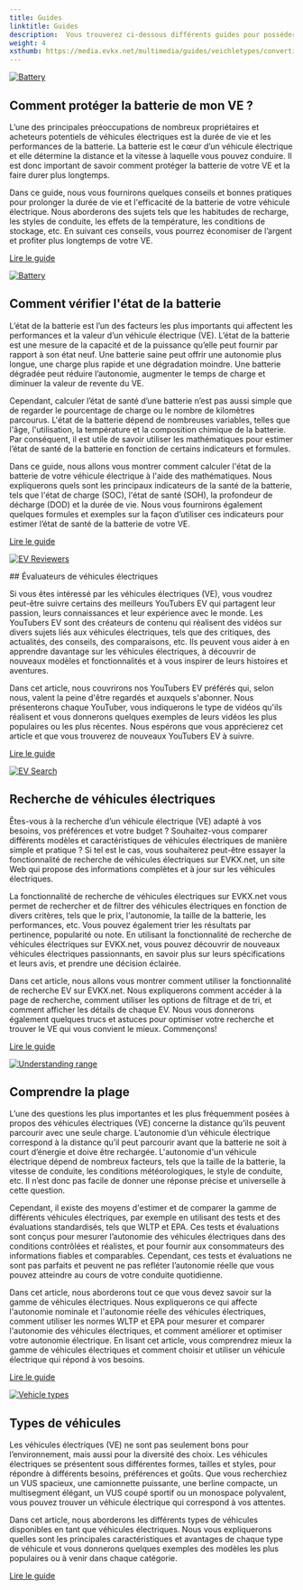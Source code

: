 ```yaml
---
title: Guides
linktitle: Guides
description:  Vous trouverez ci-dessous différents guides pour posséder un VE et utiliser ce site.
weight: 4
xsthumb: https://media.evkx.net/multimedia/guides/veichletypes/convertible_1_xst.jpg
---
```

<!-- markdownlint-disable MD033 -->

<div class="container shadow p-3 mb-5 bg-body-tertiary rounded border">

<a href="protectingbattery">
    <img src="https://media.evkx.net/multimedia/technology/battery/cell/bladebattery_st.jpg" alt="Battery" title="Battery" class="img-fluid mb-2">
</a>

## Comment protéger la batterie de mon VE ?

L’une des principales préoccupations de nombreux propriétaires et acheteurs potentiels de véhicules électriques est la durée de vie et les performances de la batterie. La batterie est le cœur d’un véhicule électrique et elle détermine la distance et la vitesse à laquelle vous pouvez conduire. Il est donc important de savoir comment protéger la batterie de votre VE et la faire durer plus longtemps.

Dans ce guide, nous vous fournirons quelques conseils et bonnes pratiques pour prolonger la durée de vie et l'efficacité de la batterie de votre véhicule électrique. Nous aborderons des sujets tels que les habitudes de recharge, les styles de conduite, les effets de la température, les conditions de stockage, etc. En suivant ces conseils, vous pourrez économiser de l’argent et profiter plus longtemps de votre VE.

<a href="protectingbattery/" class="btn btn-outline-primary" role="button">Lire le guide</a>

</div>
<div class="container shadow p-3 mb-5 bg-body-tertiary rounded border">

<a href="checkingbatteryhealth">
    <img src="https://media.evkx.net/multimedia/guides/checkingbatteryhealth/graph1_st.jpg" alt="Battery" title="Battery" class="img-fluid mb-2">
</a>

## Comment vérifier l'état de la batterie

L’état de la batterie est l’un des facteurs les plus importants qui affectent les performances et la valeur d’un véhicule électrique (VE). L’état de la batterie est une mesure de la capacité et de la puissance qu’elle peut fournir par rapport à son état neuf. Une batterie saine peut offrir une autonomie plus longue, une charge plus rapide et une dégradation moindre. Une batterie dégradée peut réduire l’autonomie, augmenter le temps de charge et diminuer la valeur de revente du VE.

Cependant, calculer l’état de santé d’une batterie n’est pas aussi simple que de regarder le pourcentage de charge ou le nombre de kilomètres parcourus. L'état de la batterie dépend de nombreuses variables, telles que l'âge, l'utilisation, la température et la composition chimique de la batterie. Par conséquent, il est utile de savoir utiliser les mathématiques pour estimer l’état de santé de la batterie en fonction de certains indicateurs et formules.

Dans ce guide, nous allons vous montrer comment calculer l'état de la batterie de votre véhicule électrique à l'aide des mathématiques. Nous expliquerons quels sont les principaux indicateurs de la santé de la batterie, tels que l'état de charge (SOC), l'état de santé (SOH), la profondeur de décharge (DOD) et la durée de vie. Nous vous fournirons également quelques formules et exemples sur la façon d’utiliser ces indicateurs pour estimer l’état de santé de la batterie de votre VE.

<a href="checkingbatteryhealth/" class="btn btn-outline-primary" role="button">Lire le guide</a>

</div>
<div class="container shadow p-3 mb-5 bg-body-tertiary rounded border">

<a href="evreviewers">
    <img src="https://media.evkx.net/multimedia/guides/evreviewers/bjornyland_st.jpg" alt="EV Reviewers" title="EV Reviewers" class="img-fluid mb-2">
</a>

## Évaluateurs de véhicules électriques

Si vous êtes intéressé par les véhicules électriques (VE), vous voudrez peut-être suivre certains des meilleurs YouTubers EV qui partagent leur passion, leurs connaissances et leur expérience avec le monde. Les YouTubers EV sont des créateurs de contenu qui réalisent des vidéos sur divers sujets liés aux véhicules électriques, tels que des critiques, des actualités, des conseils, des comparaisons, etc. Ils peuvent vous aider à en apprendre davantage sur les véhicules électriques, à découvrir de nouveaux modèles et fonctionnalités et à vous inspirer de leurs histoires et aventures.

Dans cet article, nous couvrirons nos YouTubers EV préférés qui, selon nous, valent la peine d'être regardés et auxquels s'abonner. Nous présenterons chaque YouTuber, vous indiquerons le type de vidéos qu'ils réalisent et vous donnerons quelques exemples de leurs vidéos les plus populaires ou les plus récentes. Nous espérons que vous apprécierez cet article et que vous trouverez de nouveaux YouTubers EV à suivre.

<a href="ereviewers/" class="btn btn-outline-primary" role="button">Lire le guide</a>

</div>
<div class="container shadow p-3 mb-5 bg-body-tertiary rounded border">

<a href="evsearch">
    <img src="https://media.evkx.net/multimedia/guides/evsearch/search_1_st.jpg" alt="EV Search" title="EV Search" class="img-fluid mb-2">
</a>

## Recherche de véhicules électriques

Êtes-vous à la recherche d’un véhicule électrique (VE) adapté à vos besoins, vos préférences et votre budget ? Souhaitez-vous comparer différents modèles et caractéristiques de véhicules électriques de manière simple et pratique ? Si tel est le cas, vous souhaiterez peut-être essayer la fonctionnalité de recherche de véhicules électriques sur EVKX.net, un site Web qui propose des informations complètes et à jour sur les véhicules électriques.

La fonctionnalité de recherche de véhicules électriques sur EVKX.net vous permet de rechercher et de filtrer des véhicules électriques en fonction de divers critères, tels que le prix, l'autonomie, la taille de la batterie, les performances, etc. Vous pouvez également trier les résultats par pertinence, popularité ou note. En utilisant la fonctionnalité de recherche de véhicules électriques sur EVKX.net, vous pouvez découvrir de nouveaux véhicules électriques passionnants, en savoir plus sur leurs spécifications et leurs avis, et prendre une décision éclairée.

Dans cet article, nous allons vous montrer comment utiliser la fonctionnalité de recherche EV sur EVKX.net. Nous expliquerons comment accéder à la page de recherche, comment utiliser les options de filtrage et de tri, et comment afficher les détails de chaque EV. Nous vous donnerons également quelques trucs et astuces pour optimiser votre recherche et trouver le VE qui vous convient le mieux. Commençons!

<a href="evsearch/" class="btn btn-outline-primary" role="button">Lire le guide</a>

</div>
<div class="container shadow p-3 mb-5 bg-body-tertiary rounded border">

<a href="understandingrange">
    <img src="https://media.evkx.net/multimedia/guides/understandingrange/aerodynamicdrag_st.png" alt="Understanding range" title="Understanding range" class="img-fluid mb-2">
</a>

## Comprendre la plage

L’une des questions les plus importantes et les plus fréquemment posées à propos des véhicules électriques (VE) concerne la distance qu’ils peuvent parcourir avec une seule charge. L’autonomie d’un véhicule électrique correspond à la distance qu’il peut parcourir avant que la batterie ne soit à court d’énergie et doive être rechargée. L'autonomie d'un véhicule électrique dépend de nombreux facteurs, tels que la taille de la batterie, la vitesse de conduite, les conditions météorologiques, le style de conduite, etc. Il n’est donc pas facile de donner une réponse précise et universelle à cette question.

Cependant, il existe des moyens d'estimer et de comparer la gamme de différents véhicules électriques, par exemple en utilisant des tests et des évaluations standardisés, tels que WLTP et EPA. Ces tests et évaluations sont conçus pour mesurer l’autonomie des véhicules électriques dans des conditions contrôlées et réalistes, et pour fournir aux consommateurs des informations fiables et comparables. Cependant, ces tests et évaluations ne sont pas parfaits et peuvent ne pas refléter l’autonomie réelle que vous pouvez atteindre au cours de votre conduite quotidienne.

Dans cet article, nous aborderons tout ce que vous devez savoir sur la gamme de véhicules électriques. Nous expliquerons ce qui affecte l'autonomie nominale et l'autonomie réelle des véhicules électriques, comment utiliser les normes WLTP et EPA pour mesurer et comparer l'autonomie des véhicules électriques, et comment améliorer et optimiser votre autonomie électrique. En lisant cet article, vous comprendrez mieux la gamme de véhicules électriques et comment choisir et utiliser un véhicule électrique qui répond à vos besoins.

<a href="understandingrange/" class="btn btn-outline-primary" role="button">Lire le guide</a>

</div>
<div class="container shadow p-3 mb-5 bg-body-tertiary rounded border">

<a href="vehicletypes">
    <img src="https://media.evkx.net/multimedia/guides/veichletypes/convertible_1_st.jpg" alt="Vehicle types" title="Vehicle types" class="img-fluid mb-2">
</a>

## Types de véhicules

Les véhicules électriques (VE) ne sont pas seulement bons pour l’environnement, mais aussi pour la diversité des choix. Les véhicules électriques se présentent sous différentes formes, tailles et styles, pour répondre à différents besoins, préférences et goûts. Que vous recherchiez un VUS spacieux, une camionnette puissante, une berline compacte, un multisegment élégant, un VUS coupé sportif ou un monospace polyvalent, vous pouvez trouver un véhicule électrique qui correspond à vos attentes.

Dans cet article, nous aborderons les différents types de véhicules disponibles en tant que véhicules électriques. Nous vous expliquerons quelles sont les principales caractéristiques et avantages de chaque type de véhicule et vous donnerons quelques exemples des modèles les plus populaires ou à venir dans chaque catégorie.

<a href="vehicletypes/" class="btn btn-outline-primary" role="button">Lire le guide</a>

</div>